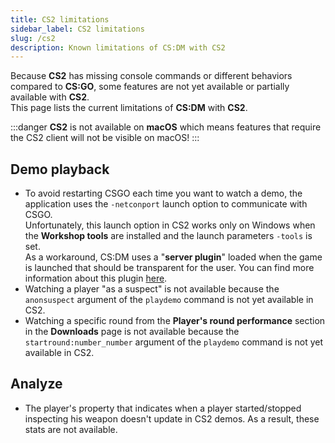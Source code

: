 ```yaml
---
title: CS2 limitations
sidebar_label: CS2 limitations
slug: /cs2
description: Known limitations of CS:DM with CS2
---
```


Because **CS2** has missing console commands or different behaviors compared to **CS:GO**, some features are not yet available or partially available with **CS2**.  
This page lists the current limitations of **CS:DM** with **CS2**.

:::danger
**CS2** is not available on **macOS** which means features that require the CS2 client will not be visible on macOS!
:::

## Demo playback

- To avoid restarting CSGO each time you want to watch a demo, the application uses the `-netconport` launch option to communicate with CSGO.  
  Unfortunately, this launch option in CS2 works only on Windows when the **Workshop tools** are installed and the launch parameters `-tools` is set.  
  As a workaround, CS:DM uses a "**server plugin**" loaded when the game is launched that should be transparent for the user. You can find more information about this plugin [here](/docs/development/cs2-server-plugin).
- Watching a player "as a suspect" is not available because the `anonsuspect` argument of the `playdemo` command is not yet available in CS2.
- Watching a specific round from the **Player's round performance** section in the **Downloads** page is not available because the `startround:number_number` argument of the `playdemo` command is not yet available in CS2.

## Analyze

- The player's property that indicates when a player started/stopped inspecting his weapon doesn't update in CS2 demos. As a result, these stats are not available.
